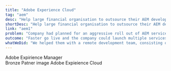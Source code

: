 ```yaml
---
title: "Adobe Experience Cloud"
tag: "aem"
desc: "Help large financial organisation to outsource their AEM development activity offshore with a dedicated team1"
shortDesc: "Help large financial organisation to outsource their AEM development1."
link: "aem1"
problem: "Company had planned for an aggressive roll out of AEM services beyond the existing resource capacity."
outcome: "Faster go live and the company could launch multiple services with the same number of onroll AEM team."
whatWeDid: "We helped them with a remote development team, consisting of 2 Sr. AEM Developer, 2 AEM developers, 1 specialist frontend developer, 2 member QA to assist in their internal AEM developments and their Authors."
---
```

<div>
<img src="" />Adobe Expirience Manager
</div>
Bronze Patner
image Adobe Expieience Cloud

